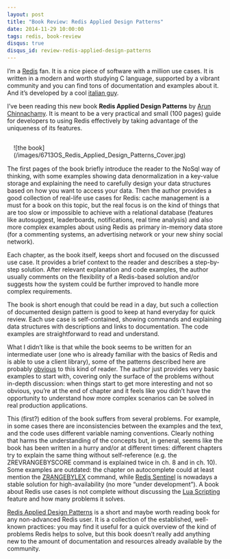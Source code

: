```yaml
---
layout: post
title: "Book Review: Redis Applied Design Patterns"
date: 2014-11-29 10:00:00
tags: redis, book-review
disqus: true
disqus_id: review-redis-applied-design-patterns
---
```


I’m a [Redis](http://redis.io) fan. It is a nice piece of software with a million use cases. It is written in a modern and worth studying C language, supported by a vibrant community and you can find tons of documentation and examples about it. And it’s developed by a cool [italian guy](https://twitter.com/antirez).

I’ve been reading this new book **Redis Applied Design Patterns** by [Arun Chinnachamy](http://bit.ly/1yPlraY). It is meant to be a very practical and small (100 pages) guide for developers to using Redis effectively by taking advantage of the uniqueness of its features.

<div style="float: left; margin: 15px" markdown="1">
![the book](/images/6713OS_Redis_Applied_Design_Patterns_Cover.jpg)
</div>

The first pages of the book briefly introduce the reader to the NoSql way of thinking, with some examples showing data denormalization in a key-value storage and explaining the need to carefully design your data structures based on how you want to access your data.
Then the author provides a good collection of real-life use cases for Redis: cache management is a must for a book on this topic, but the real focus is on the kind of things that are too slow or impossible to achieve with a relational database (features like autosuggest, leaderboards, notifications, real time analysis) and also more complex examples about using Redis as primary in-memory data store (for a commenting systems, an advertising network or your new shiny social network).

Each chapter, as the book itself, keeps short and focused on the discussed use case. It provides a brief context to the reader and describes a step-by-step solution. After relevant explanation and code examples, the author usually comments on the flexibility of a Redis-based solution and/or suggests how the system could be further improved to handle more complex requirements.

The book is short enough that could be read in a day, but such a collection of documented design pattern is good to keep at hand everyday for quick review. Each use case is self-contained, showing commands and explaining data structures with descriptions and links to documentation. The code examples are straightforward to read and understand.

What I didn’t like is that while the book seems to be written for an intermediate user (one who is already familiar with the basics of Redis and is able to use a client library), some of the patterns described here are probably [obvious](http://oldblog.antirez.com/post/take-advantage-of-redis-adding-it-to-your-stack.html) to this kind of reader. The author just provides very basic examples to start with, covering only the surface of the problems without in-depth discussion: when things start to get more interesting and not so obvious, you’re at the end of chapter and it feels like you didn’t have the opportunity to understand how more complex scenarios can be solved in real production applications.

This (first?) edition of the book suffers from several problems. For example, in some cases there are inconsistencies between the examples and the text, and the code uses different variable naming conventions. Clearly nothing that harms the understanding of the concepts but, in general, seems like the book has been written in a hurry and/or at different times: different chapters try to explain the same thing without self-reference (e.g. the ZREVRANGEBYSCORE command is explained twice in ch. 8 and in ch. 10). Some examples are outdated: the chapter on autocomplete could at least mention the [ZRANGEBYLEX](http://redis.io/commands/zrangebylex) command, while [Redis Sentinel](http://redis.io/topics/sentinel) is nowadays a stable solution for high-availability (no more “under development”). A book about Redis use cases is not complete without discussing the [Lua Scripting](http://redis.io/commands/eval) feature and how many problems it solves.

[Redis Applied Design Patterns](http://bit.ly/1yPlraY) is a short and maybe worth reading book for any non-advanced Redis user. It is a collection of the established, well-known practices: you may find it useful for a quick overview of the kind of problems Redis helps to solve, but this book doesn’t really add anything new to the amount of documentation and resources already available by the community.
